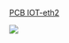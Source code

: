 [PCB IOT-eth2](https://easyeda.com/jnogues/IOT_eth2-3EG20lHFD)

![](https://github.com/jnogues/cursEasyEda_2021/blob/main/files/pcb-IOT-eth2.png)
